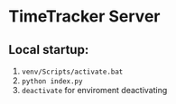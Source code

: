 # TimeTracker Server
## Local startup:

1. `venv/Scripts/activate.bat`
1. `python index.py`
1. `deactivate` for enviroment deactivating
